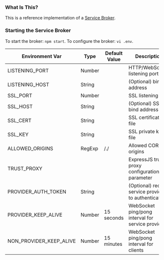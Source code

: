### What Is This?
This is a reference implementation of a [Service Broker](https://github.com/ken107/service-broker/wiki/Specification).

### Starting the Service Broker
To start the broker: `npm start`.
To configure the broker: `vi .env`.

Environment Var | Type | Default Value | Description
--------------- | ---- | ----------- | -----------
LISTENING_PORT | Number | | HTTP/WebSocket listening port
LISTENING_HOST | String | | (Optional) bind address
SSL_PORT | Number | | SSL listening port
SSL_HOST | String | | (Optional) SSL bind address
SSL_CERT | String | | SSL certificate file
SSL_KEY | String | | SSL private key file
ALLOWED_ORIGINS | RegExp | /./ | Allowed CORS origins
TRUST_PROXY | | | ExpressJS trust proxy configuration parameter
PROVIDER_AUTH_TOKEN | String | | (Optional) require service providers to authenticate
PROVIDER_KEEP_ALIVE | Number | 15 seconds | WebSocket ping/pong interval for service providers
NON_PROVIDER_KEEP_ALIVE | Number | 15 minutes | WebSocket ping/pong interval for clients

